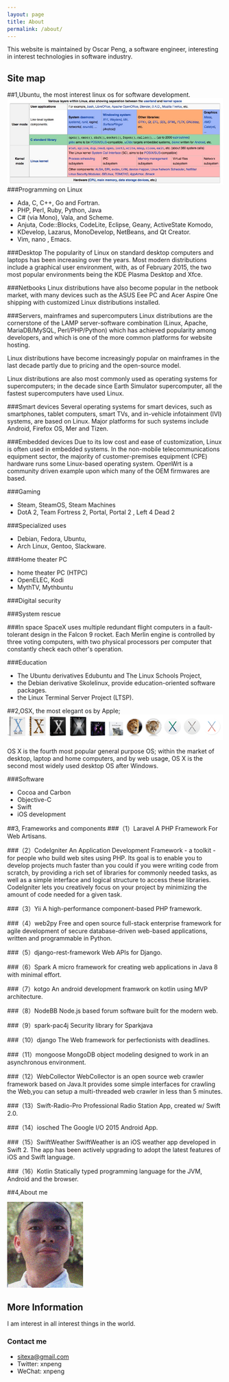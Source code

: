 ```yaml
---
layout: page
title: About
permalink: /about/
---
```


This website is maintained by Oscar Peng, a software engineer, interesting in interest technologies in software industry.

## Site map

##1,Ubuntu, the most interest linux os for software development.
![image](/images/linux-0.png)
###Programming on Linux
-   Ada, C, C++, Go and Fortran. 
-   PHP, Perl, Ruby, Python, Java
-   C# (via Mono), Vala, and Scheme.
-   Anjuta, Code::Blocks, CodeLite, Eclipse, Geany, ActiveState Komodo, 
-   KDevelop, Lazarus, MonoDevelop, NetBeans, and Qt Creator.
-   Vim, nano , Emacs.

###Desktop
The popularity of Linux on standard desktop computers and laptops has been increasing over the years. 
Most modern distributions include a graphical user environment, with, as of February 2015, the two most popular 
environments being the KDE Plasma Desktop and Xfce.

###Netbooks
Linux distributions have also become popular in the netbook market, with many devices such as the ASUS Eee PC and Acer 
Aspire One shipping with customized Linux distributions installed.

###Servers, mainframes and supercomputers
Linux distributions are the cornerstone of the LAMP server-software combination (Linux, Apache, MariaDB/MySQL, 
Perl/PHP/Python) which has achieved popularity among developers, and which is one of the more common platforms for 
website hosting.

Linux distributions have become increasingly popular on mainframes in the last decade partly due to pricing and the 
open-source model. 

Linux distributions are also most commonly used as operating systems for supercomputers; in the decade since Earth Simulator
 supercomputer, all the fastest supercomputers have used Linux. 

###Smart devices
Several operating systems for smart devices, such as smartphones, tablet computers, smart TVs, and in-vehicle infotainment 
(IVI) systems, are based on Linux. Major platforms for such systems include Android, Firefox OS, Mer and Tizen.
 
###Embedded devices
Due to its low cost and ease of customization, Linux is often used in embedded systems. In the non-mobile telecommunications
 equipment sector, the majority of customer-premises equipment (CPE) hardware runs some Linux-based operating system. 
 OpenWrt is a community driven example upon which many of the OEM firmwares are based.
 
###Gaming
-   Steam, SteamOS, Steam Machines
-   DotA 2, Team Fortress 2, Portal, Portal 2 , Left 4 Dead 2 

###Specialized uses
-   Debian, Fedora, Ubuntu, 
-   Arch Linux, Gentoo, Slackware.

###Home theater PC
-   home theater PC (HTPC)
-   OpenELEC, Kodi
-   MythTV, Mythbuntu

###Digital security

###System rescue

###In space
SpaceX uses multiple redundant flight computers in a fault-tolerant design in the Falcon 9 rocket. Each Merlin engine is 
controlled by three voting computers, with two physical processors per computer that constantly check each other's operation.

###Education
-   The Ubuntu derivatives Edubuntu and The Linux Schools Project, 
-   the Debian derivative Skolelinux, provide education-oriented software packages. 
-   the Linux Terminal Server Project (LTSP).

##2,OSX, the most elegant os by Apple;
![image](/images/Osxboxes.png)

OS X is the fourth most popular general purpose OS; within the market of desktop, laptop and home computers, and by web usage, 
OS X is the second most widely used desktop OS after Windows.

###Software
-   Cocoa and Carbon
-   Objective-C
-   Swift
-   iOS development

##3, Frameworks and components
###（1）Laravel
A PHP Framework For Web Artisans.

###（2）CodeIgniter
An Application Development Framework - a toolkit - for people who build web sites using PHP. Its goal is to enable you to develop projects much faster than you could if you were writing code from scratch, by providing a rich set of libraries for commonly needed tasks, as well as a simple interface and logical structure to access these libraries. CodeIgniter lets you creatively focus on your project by minimizing the amount of code needed for a given task.

###（3）Yii 
A high-performance component-based PHP framework.

###（4）web2py
Free and open source full-stack enterprise framework for agile development of secure database-driven web-based applications, 
written and programmable in Python.

###（5）django-rest-framework
Web APIs for Django.

###（6）Spark
A micro framework for creating web applications in Java 8 with minimal effort.

###（7）kotgo
An android development framwork on kotlin using MVP architecture.

###（8）NodeBB
Node.js based forum software built for the modern web.

###（9）spark-pac4j
Security library for Sparkjava

###（10）django
The Web framework for perfectionists with deadlines.

###（11）mongoose
MongoDB object modeling designed to work in an asynchronous environment.

###（12）WebCollector
WebCollector is an open source web crawler framework based on Java.It provides some simple interfaces for crawling the Web,you can setup a multi-threaded web crawler in less than 5 minutes.

###（13）Swift-Radio-Pro
Professional Radio Station App, created w/ Swift 2.0.

###（14）iosched
The Google I/O 2015 Android App.

###（15）SwiftWeather
SwiftWeather is an iOS weather app developed in Swift 2. The app has been actively upgrading to adopt the latest features of iOS and Swift language.

###（16）Kotlin
Statically typed programming language for the JVM, Android and the browser.

##4,About me

![image](/images/oscar.png)

## More Information

I am interest in all interest things in the world.

### Contact me

-   sitexa@gmail.com
-   Twitter: xnpeng
-   WeChat: xnpeng